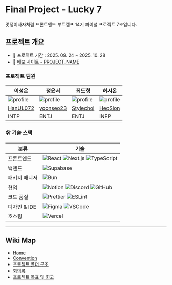 # Final Project - **Lucky 7**

멋쟁이사자처럼 프론트엔드 부트캠프 14기 파이널 프로젝트 7조입니다.

## 프로젝트 개요

- 📍 프로젝트 기간 : 2025. 09. 24 ~ 2025. 10. 28
- 📍 [배포 사이트 - PROJECT_NAME]()

### 프로젝트 팀원

| 이성은       | 정윤서       | 최도형       | 허시온       |
| ------------ | ------------ | ------------ | ------------ |
| ![profile]() | ![profile]() | ![profile]() | ![profile]() |
| [HanUL072](https://github.com/hanul072) | [yoonseo23](https://github.com/yoonseo23) | [Stylechoi](https://github.com/stylechoi) | [HeoSion](https://github.com/heosion) |
| INTP         | ENTJ         | ENTJ         | INFP         |

### 🛠️ 기술 스택

| 분류                | 기술                                                                                                                                                                                                                                                                                                                            |
| ------------------- | ------------------------------------------------------------------------------------------------------------------------------------------------------------------------------------------------------------------------------------------------------------------------------------------------------------------------------- |
| 프론트엔드          | ![React](https://img.shields.io/badge/React-61DAFB?logo=react&logoColor=white&style=for-the-badge) ![Next.js](https://img.shields.io/badge/Next.js-000000?logo=nextdotjs&logoColor=white&style=for-the-badge) ![TypeScript](https://img.shields.io/badge/TypeScript-3178C6?logo=typescript&logoColor=white&style=for-the-badge) |
| 백엔드              | ![Supabase](https://img.shields.io/badge/Supabase-3FCF8E?logo=supabase&logoColor=white&style=for-the-badge)                                                                                                                                                                                                                     |
| 패키지 매니저 | ![Bun](https://img.shields.io/badge/Bun-000000?logo=bun&logoColor=white&style=for-the-badge)                                                                                                                                                                                                                                    |
| 협업                | ![Notion](https://img.shields.io/badge/Notion-000000?logo=notion&logoColor=white&style=for-the-badge) ![Discord](https://img.shields.io/badge/Discord-5865F2?logo=discord&logoColor=white&style=for-the-badge) ![GitHub](https://img.shields.io/badge/GitHub-181717?logo=github&logoColor=white&style=for-the-badge)            |
| 코드 품질           | ![Prettier](https://img.shields.io/badge/Prettier-F7B93E?logo=prettier&logoColor=white&style=for-the-badge) ![ESLint](https://img.shields.io/badge/ESLint-4B32C3?logo=eslint&logoColor=white&style=for-the-badge)                                                                                                               |
| 디자인 & IDE        | ![Figma](https://img.shields.io/badge/Figma-F24E1E?logo=figma&logoColor=white&style=for-the-badge) ![VSCode](https://img.shields.io/badge/VSCode-007ACC?logo=visualstudiocode&logoColor=white&style=for-the-badge)                                                                                                              |
| 호스팅              | ![Vercel](https://img.shields.io/badge/Vercel-000000?logo=vercel&logoColor=white&style=for-the-badge)                                                                                                                                                                                                                           |


---
## Wiki Map
- [Home](https://github.com/FRONTENDBOOTCAMP-14th/Final-project-team7/wiki)
- [Convention](https://github.com/FRONTENDBOOTCAMP-14th/Final-project-team7/wiki/convention)
- [프로젝트 폴더 구조](https://github.com/FRONTENDBOOTCAMP-14th/Final-project-team7/wiki/daily_scrum)
- [회의록](https://github.com/FRONTENDBOOTCAMP-14th/Final-project-team7/wiki/directory_structure)
- [프로젝트 목표 및 회고](https://github.com/FRONTENDBOOTCAMP-14th/Final-project-team7/wiki/retrospect)